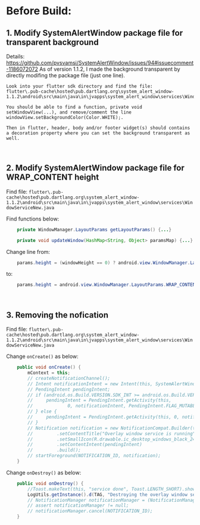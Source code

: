 # Before Build:

## 1. Modify SystemAlertWindow package file for transparent background

Details: https://github.com/pvsvamsi/SystemAlertWindow/issues/94#issuecomment-1186072072 
    As of version 1.1.2, I made the background transparent by directly modifing the package file (just one line).

    Look into your flutter sdk directory and find the file:
    flutter\.pub-cache\hosted\pub.dartlang.org\system_alert_window-1.1.2\android\src\main\java\in\jvapps\system_alert_window\services\WindowServiceNew.java.

    You should be able to find a function, private void setWindowView(...), and remove/comment the line windowView.setBackgroundColor(Color.WHITE);.

    Then in flutter, header, body and/or footer widget(s) should contains a decoration property where you can set the background transparent as well.

<br>

## 2. Modify  SystemAlertWindow package file for WRAP_CONTENT height

Find file: `flutter\.pub-cache\hosted\pub.dartlang.org\system_alert_window-1.1.2\android\src\main\java\in\jvapps\system_alert_window\services\WindowServiceNew.java`

Find functions below: 
```java
    private WindowManager.LayoutParams getLayoutParams() {...}

    private void updateWindow(HashMap<String, Object> paramsMap) {...}
```
Change line from:
```java
    params.height = (windowHeight == 0) ? android.view.WindowManager.LayoutParams.WRAP_CONTENT : Commons.getPixelsFromDp(mContext, windowHeight);
```
to:
```java
    params.height = android.view.WindowManager.LayoutParams.WRAP_CONTENT;
```

<br>

## 3. Removing the nofication 

Find file: `flutter\.pub-cache\hosted\pub.dartlang.org\system_alert_window-1.1.2\android\src\main\java\in\jvapps\system_alert_window\services\WindowServiceNew.java`

Change `onCreate()` as below:
```java
    public void onCreate() {
        mContext = this;
        // createNotificationChannel();
        // Intent notificationIntent = new Intent(this, SystemAlertWindowPlugin.class);
        // PendingIntent pendingIntent;
        // if (android.os.Build.VERSION.SDK_INT >= android.os.Build.VERSION_CODES.S) {
        //     pendingIntent = PendingIntent.getActivity(this,
        //             0, notificationIntent, PendingIntent.FLAG_MUTABLE);
        // } else {
        //     pendingIntent = PendingIntent.getActivity(this, 0, notificationIntent, 0);
        // }
        // Notification notification = new NotificationCompat.Builder(this, CHANNEL_ID)
        //         .setContentTitle("Overlay window service is running")
        //         .setSmallIcon(R.drawable.ic_desktop_windows_black_24dp)
        //         .setContentIntent(pendingIntent)
        //         .build();
        // startForeground(NOTIFICATION_ID, notification);
    }
```

Change `onDestroy()` as below:
```java
    public void onDestroy() {
        //Toast.makeText(this, "service done", Toast.LENGTH_SHORT).show();
        LogUtils.getInstance().d(TAG, "Destroying the overlay window service");
        // NotificationManager notificationManager = (NotificationManager) getApplicationContext().getSystemService(Context.NOTIFICATION_SERVICE);
        // assert notificationManager != null;
        // notificationManager.cancel(NOTIFICATION_ID);
    }
```
